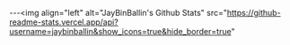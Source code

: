 
---<img align="left" alt="JayBinBallin's Github Stats" src="https://github-readme-stats.vercel.app/api?username=jaybinballin&show_icons=true&hide_border=true"

